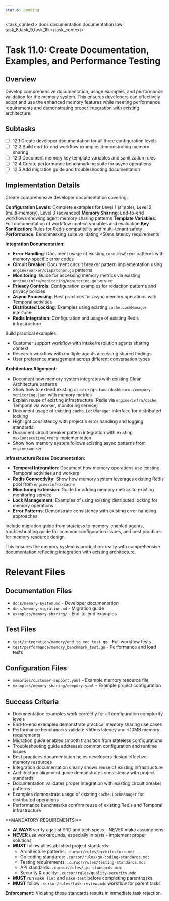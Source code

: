 ```yaml
---
status: pending
---
```


<task_context>
<domain>docs</domain>
<type>documentation</type>
<scope>documentation</scope>
<complexity>low</complexity>
<dependencies>task_8,task_9,task_10</dependencies>
</task_context>

# Task 11.0: Create Documentation, Examples, and Performance Testing

## Overview

Develop comprehensive documentation, usage examples, and performance validation for the memory system. This ensures developers can effectively adopt and use the enhanced memory features while meeting performance requirements and demonstrating proper integration with existing architecture.

## Subtasks

- [ ] 12.1 Create developer documentation for all three configuration levels
- [ ] 12.2 Build end-to-end workflow examples demonstrating memory sharing
- [ ] 12.3 Document memory key template variables and sanitization rules
- [ ] 12.4 Create performance benchmarking suite for async operations
- [ ] 12.5 Add migration guide and troubleshooting documentation

## Implementation Details

Create comprehensive developer documentation covering:

**Configuration Levels**: Complete examples for Level 1 (simple), Level 2 (multi-memory), Level 3 (advanced)
**Memory Sharing**: End-to-end workflows showing agent memory sharing patterns
**Template Variables**: Full documentation of workflow context variables and evaluation
**Key Sanitization**: Rules for Redis compatibility and multi-tenant safety
**Performance**: Benchmarking suite validating <50ms latency requirements

**Integration Documentation**:

- **Error Handling**: Document usage of existing `core.NewError` patterns with memory-specific error codes
- **Circuit Breaker**: Document circuit breaker pattern implementation using `engine/worker/dispatcher.go` patterns
- **Monitoring**: Guide for accessing memory metrics via existing `engine/infra/monitoring/monitoring.go` service
- **Privacy Controls**: Configuration examples for redaction patterns and privacy policies
- **Async Processing**: Best practices for async memory operations with Temporal activities
- **Distributed Locking**: Examples using existing `cache.LockManager` interface
- **Redis Integration**: Configuration and usage of existing Redis infrastructure

Build practical examples:

- Customer support workflow with intake/resolution agents sharing context
- Research workflow with multiple agents accessing shared findings
- User preference management across different conversation types

**Architecture Alignment**:

- Document how memory system integrates with existing Clean Architecture patterns
- Show how to extend existing `cluster/grafana/dashboards/compozy-monitoring.json` with memory metrics
- Explain reuse of existing infrastructure (Redis via `engine/infra/cache`, Temporal via worker, monitoring service)
- Document usage of existing `cache.LockManager` interface for distributed locking
- Highlight consistency with project's error handling and logging standards
- Document circuit breaker pattern integration with existing `maxConsecutiveErrors` implementation
- Show how memory system follows existing async patterns from `engine/worker`

**Infrastructure Reuse Documentation**:

- **Temporal Integration**: Document how memory operations use existing Temporal activities and workers
- **Redis Connectivity**: Show how memory system leverages existing Redis pool from `engine/infra/cache`
- **Monitoring Extension**: Guide for adding memory metrics to existing monitoring service
- **Lock Management**: Examples of using existing distributed locking for memory operations
- **Error Patterns**: Demonstrate consistency with existing error handling approaches

Include migration guide from stateless to memory-enabled agents, troubleshooting guide for common configuration issues, and best practices for memory resource design.

This ensures the memory system is production-ready with comprehensive documentation reflecting integration with existing architecture.

# Relevant Files

## Documentation Files

- `docs/memory-system.md` - Developer documentation
- `docs/memory-migration.md` - Migration guide
- `examples/memory-sharing/` - End-to-end examples

## Test Files

- `test/integration/memory/end_to_end_test.go` - Full workflow tests
- `test/performance/memory_benchmark_test.go` - Performance and load tests

## Configuration Files

- `memories/customer-support.yaml` - Example memory resource file
- `examples/memory-sharing/compozy.yaml` - Example project configuration

## Success Criteria

- Documentation examples work correctly for all configuration complexity levels
- End-to-end examples demonstrate practical memory sharing use cases
- Performance benchmarks validate <50ms latency and <10MB memory requirements
- Migration guide enables smooth transition from stateless configurations
- Troubleshooting guide addresses common configuration and runtime issues
- Best practices documentation helps developers design effective memory resources
- Integration documentation clearly shows reuse of existing infrastructure
- Architecture alignment guide demonstrates consistency with project standards
- Documentation validates proper integration with existing circuit breaker patterns
- Examples demonstrate usage of existing `cache.LockManager` for distributed operations
- Performance benchmarks confirm reuse of existing Redis and Temporal infrastructure

<critical>
**MANDATORY REQUIREMENTS:**

- **ALWAYS** verify against PRD and tech specs - NEVER make assumptions
- **NEVER** use workarounds, especially in tests - implement proper solutions
- **MUST** follow all established project standards:
    - Architecture patterns: `.cursor/rules/architecture.mdc`
    - Go coding standards: `.cursor/rules/go-coding-standards.mdc`
    - Testing requirements: `.cursor/rules/testing-standards.mdc`
    - API standards: `.cursor/rules/api-standards.mdc`
    - Security & quality: `.cursor/rules/quality-security.mdc`
- **MUST** run `make lint` and `make test` before completing parent tasks
- **MUST** follow `.cursor/rules/task-review.mdc` workflow for parent tasks

**Enforcement:** Violating these standards results in immediate task rejection.
</critical>
